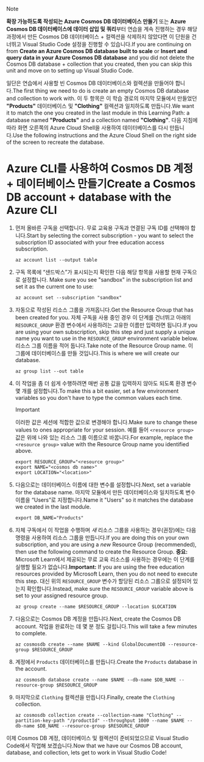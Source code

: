 > [!NOTE]
> <span data-ttu-id="5b8ad-101">**확장 가능하도록 작성되는 Azure Cosmos DB 데이터베이스 만들기** 또는 **Azure Cosmos DB 데이터베이스에 데이터 삽입 및 쿼리**부터 연습을 계속 진행하는 경우 해당 과정에서 만든 Cosmos DB 데이터베이스 + 컬렉션을 삭제하지 않았다면 이 단원을 건너뛰고 Visual Studio Code 설정을 진행할 수 있습니다.</span><span class="sxs-lookup"><span data-stu-id="5b8ad-101">If you are continuing on from **Create an Azure Cosmos DB database built to scale** or **Insert and query data in your Azure Cosmos DB database** and you did not delete the Cosmos DB database + collection that you created, then you can skip this unit and move on to setting up Visual Studio Code.</span></span>

<span data-ttu-id="5b8ad-102">일단은 연습에서 사용할 빈 Cosmos DB 데이터베이스와 컬렉션을 만들어야 합니다.</span><span class="sxs-lookup"><span data-stu-id="5b8ad-102">The first thing we need to do is create an empty Cosmos DB database and collection to work with.</span></span> <span data-ttu-id="5b8ad-103">이 두 항목은 이 학습 경로의 마지막 모듈에서 만들었던 **"Products"** 데이터베이스 및 **"Clothing"** 컬렉션과 일치하도록 만듭니다.</span><span class="sxs-lookup"><span data-stu-id="5b8ad-103">We want it to match the one you created in the last module in this Learning Path: a database named **"Products"** and a collection named **"Clothing"**.</span></span> <span data-ttu-id="5b8ad-104">다음 지침에 따라 화면 오른쪽의 Azure Cloud Shell을 사용하여 데이터베이스를 다시 만듭니다.</span><span class="sxs-lookup"><span data-stu-id="5b8ad-104">Use the following instructions and the Azure Cloud Shell on the right side of the screen to recreate the database.</span></span>

# <a name="create-a-cosmos-db-account--database-with-the-azure-cli"></a><span data-ttu-id="5b8ad-105">Azure CLI를 사용하여 Cosmos DB 계정 + 데이터베이스 만들기</span><span class="sxs-lookup"><span data-stu-id="5b8ad-105">Create a Cosmos DB account + database with the Azure CLI</span></span>

1. <span data-ttu-id="5b8ad-106">먼저 올바른 구독을 선택합니다. 무료 교육용 구독과 연결된 구독 ID를 선택해야 합니다.</span><span class="sxs-lookup"><span data-stu-id="5b8ad-106">Start by selecting the correct subscription - you want to select the subscription ID associated with your free education access subscription.</span></span>

    ```azurecli
    az account list --output table
    ```

1. <span data-ttu-id="5b8ad-107">구독 목록에 “샌드박스”가 표시되는지 확인한 다음 해당 항목을 사용할 현재 구독으로 설정합니다. <!-- TODO: get official name here --></span><span class="sxs-lookup"><span data-stu-id="5b8ad-107">Make sure you see "sandbox" in the subscription list and set it as the current one to use: <!-- TODO: get official name here --></span></span>

    ```azurecli
    az account set --subscription "sandbox"
    ```
    
1. <span data-ttu-id="5b8ad-108">자동으로 작성된 리소스 그룹을 가져옵니다.</span><span class="sxs-lookup"><span data-stu-id="5b8ad-108">Get the Resource Group that has been created for you.</span></span> <span data-ttu-id="5b8ad-109">자체 구독을 사용 중인 경우 이 단계를 건너뛰고 아래의 `RESOURCE_GROUP` 환경 변수에서 사용하려는 고유한 이름만 입력하면 됩니다.</span><span class="sxs-lookup"><span data-stu-id="5b8ad-109">If you are using your own subscription, skip this step and just supply a unique name you want to use in the `RESOURCE_GROUP` environment variable below.</span></span> <span data-ttu-id="5b8ad-110">리소스 그룹 이름을 적어 둡니다.</span><span class="sxs-lookup"><span data-stu-id="5b8ad-110">Take note of the Resource Group name.</span></span> <span data-ttu-id="5b8ad-111">이 그룹에 데이터베이스를 만들 것입니다.</span><span class="sxs-lookup"><span data-stu-id="5b8ad-111">This is where we will create our database.</span></span> <!-- Do we get a token for this? -->

    ```azurecli
    az group list --out table
    ```

1. <span data-ttu-id="5b8ad-112">이 작업을 좀 더 쉽게 수행하려면 매번 공통 값을 입력하지 않아도 되도록 환경 변수 몇 개를 설정합니다.</span><span class="sxs-lookup"><span data-stu-id="5b8ad-112">To make this a bit easier, set a few environment variables so you don't have to type the common values each time.</span></span> 

    > [!IMPORTANT]
    > <span data-ttu-id="5b8ad-113">이러한 값은 세션에 적합한 값으로 변경해야 합니다.</span><span class="sxs-lookup"><span data-stu-id="5b8ad-113">Make sure to change these values to ones appropriate for your session.</span></span> <span data-ttu-id="5b8ad-114">예를 들어 `<resource group>` 값은 위에 나와 있는 리소스 그룹 이름으로 바꿉니다.</span><span class="sxs-lookup"><span data-stu-id="5b8ad-114">For example, replace the `<resource group>` value with the Resource Group name you identified above.</span></span>

    ```azurecli
    export RESOURCE_GROUP="<resource group>"
    export NAME="<cosmos db name>"
    export LOCATION="<location>"
    ```
    
1. <span data-ttu-id="5b8ad-115">다음으로는 데이터베이스 이름에 대한 변수를 설정합니다.</span><span class="sxs-lookup"><span data-stu-id="5b8ad-115">Next, set a variable for the database name.</span></span> <span data-ttu-id="5b8ad-116">마지막 모듈에서 만든 데이터베이스와 일치하도록 변수 이름을 “Users”로 지정합니다.</span><span class="sxs-lookup"><span data-stu-id="5b8ad-116">Name it "Users" so it matches the database we created in the last module.</span></span>

    ```azurecli
    export DB_NAME="Products"
    ```
    
1. <span data-ttu-id="5b8ad-117">자체 구독에서 이 작업을 수행하며 _새_ 리소스 그룹을 사용하는 경우(권장)에는 다음 명령을 사용하여 리소스 그룹을 만듭니다.</span><span class="sxs-lookup"><span data-stu-id="5b8ad-117">If you are doing this on your own subscription, and you are using a _new_ Resource Group (recommended), then use the following command to create the Resource Group.</span></span> <span data-ttu-id="5b8ad-118">**중요:** Microsoft Learn에서 제공되는 무료 교육 리소스를 사용하는 경우에는 이 단계를 실행할 필요가 없습니다.</span><span class="sxs-lookup"><span data-stu-id="5b8ad-118">**Important:** If you are using the free education resources provided by Microsoft Learn, then you do not need to execute this step.</span></span> <span data-ttu-id="5b8ad-119">대신 위의 `RESOURCE_GROUP` 변수가 할당된 리소스 그룹으로 설정되어 있는지 확인합니다.</span><span class="sxs-lookup"><span data-stu-id="5b8ad-119">Instead, make sure the `RESOURCE_GROUP` variable above is set to your assigned resource group.</span></span>

    ```azurecli
    az group create --name $RESOURCE_GROUP --location $LOCATION
    ```
    
1. <span data-ttu-id="5b8ad-120">다음으로는 Cosmos DB 계정을 만듭니다.</span><span class="sxs-lookup"><span data-stu-id="5b8ad-120">Next, create the Cosmos DB account.</span></span> <span data-ttu-id="5b8ad-121">작업을 완료하는 데 몇 분 정도 걸립니다.</span><span class="sxs-lookup"><span data-stu-id="5b8ad-121">This will take a few minutes to complete.</span></span>

    ```azurecli
    az cosmosdb create --name $NAME --kind GlobalDocumentDB --resource-group $RESOURCE_GROUP
    ```
    
1. <span data-ttu-id="5b8ad-122">계정에서 `Products` 데이터베이스를 만듭니다.</span><span class="sxs-lookup"><span data-stu-id="5b8ad-122">Create the `Products` database in the account.</span></span>

    ```azurecli
    az cosmosdb database create --name $NAME --db-name $DB_NAME --resource-group $RESOURCE_GROUP
    ```
    
1. <span data-ttu-id="5b8ad-123">마지막으로 `Clothing` 컬렉션을 만듭니다.</span><span class="sxs-lookup"><span data-stu-id="5b8ad-123">Finally, create the `Clothing` collection.</span></span>

    ```azurecli
    az cosmosdb collection create --collection-name "Clothing" --partition-key-path "/productId" --throughput 1000 --name $NAME --db-name $DB_NAME --resource-group $RESOURCE_GROUP
    ```

<span data-ttu-id="5b8ad-124">이제 Cosmos DB 계정, 데이터베이스 및 컬렉션이 준비되었으므로 Visual Studio Code에서 작업해 보겠습니다.</span><span class="sxs-lookup"><span data-stu-id="5b8ad-124">Now that we have our Cosmos DB account, database, and collection, lets get to work in Visual Studio Code!</span></span>